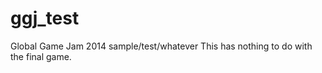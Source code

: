 ggj_test
========

Global Game Jam 2014 sample/test/whatever
This has nothing to do with the final game.
